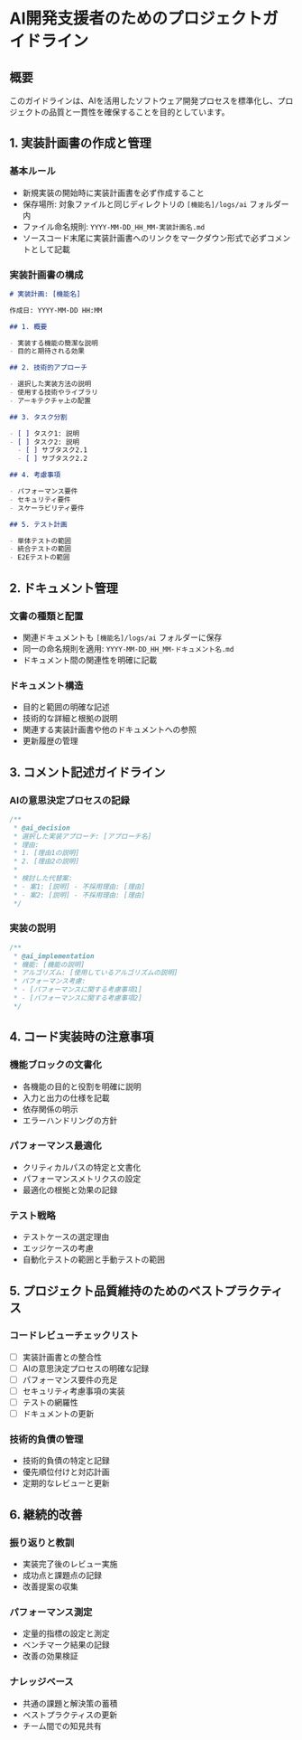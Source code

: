 # AI開発支援者のためのプロジェクトガイドライン

## 概要

このガイドラインは、AIを活用したソフトウェア開発プロセスを標準化し、プロジェクトの品質と一貫性を確保することを目的としています。

## 1. 実装計画書の作成と管理

### 基本ルール

- 新規実装の開始時に実装計画書を必ず作成すること
- 保存場所: 対象ファイルと同じディレクトリの `[機能名]/logs/ai` フォルダー内
- ファイル命名規則: `YYYY-MM-DD_HH_MM-実装計画名.md`
- ソースコード末尾に実装計画書へのリンクをマークダウン形式で必ずコメントとして記載

### 実装計画書の構成

```markdown
# 実装計画: [機能名]

作成日: YYYY-MM-DD HH:MM

## 1. 概要

- 実装する機能の簡潔な説明
- 目的と期待される効果

## 2. 技術的アプローチ

- 選択した実装方法の説明
- 使用する技術やライブラリ
- アーキテクチャ上の配置

## 3. タスク分割

- [ ] タスク1: 説明
- [ ] タスク2: 説明
  - [ ] サブタスク2.1
  - [ ] サブタスク2.2

## 4. 考慮事項

- パフォーマンス要件
- セキュリティ要件
- スケーラビリティ要件

## 5. テスト計画

- 単体テストの範囲
- 統合テストの範囲
- E2Eテストの範囲
```

## 2. ドキュメント管理

### 文書の種類と配置

- 関連ドキュメントも `[機能名]/logs/ai` フォルダーに保存
- 同一の命名規則を適用: `YYYY-MM-DD_HH_MM-ドキュメント名.md`
- ドキュメント間の関連性を明確に記載

### ドキュメント構造

- 目的と範囲の明確な記述
- 技術的な詳細と根拠の説明
- 関連する実装計画書や他のドキュメントへの参照
- 更新履歴の管理

## 3. コメント記述ガイドライン

### AIの意思決定プロセスの記録

```typescript
/**
 * @ai_decision
 * 選択した実装アプローチ: [アプローチ名]
 * 理由:
 * 1. [理由1の説明]
 * 2. [理由2の説明]
 *
 * 検討した代替案:
 * - 案1: [説明] - 不採用理由: [理由]
 * - 案2: [説明] - 不採用理由: [理由]
 */
```

### 実装の説明

```typescript
/**
 * @ai_implementation
 * 機能: [機能の説明]
 * アルゴリズム: [使用しているアルゴリズムの説明]
 * パフォーマンス考慮:
 * - [パフォーマンスに関する考慮事項1]
 * - [パフォーマンスに関する考慮事項2]
 */
```

## 4. コード実装時の注意事項

### 機能ブロックの文書化

- 各機能の目的と役割を明確に説明
- 入力と出力の仕様を記載
- 依存関係の明示
- エラーハンドリングの方針

### パフォーマンス最適化

- クリティカルパスの特定と文書化
- パフォーマンスメトリクスの設定
- 最適化の根拠と効果の記録

### テスト戦略

- テストケースの選定理由
- エッジケースの考慮
- 自動化テストの範囲と手動テストの範囲

## 5. プロジェクト品質維持のためのベストプラクティス

### コードレビューチェックリスト

- [ ] 実装計画書との整合性
- [ ] AIの意思決定プロセスの明確な記録
- [ ] パフォーマンス要件の充足
- [ ] セキュリティ考慮事項の実装
- [ ] テストの網羅性
- [ ] ドキュメントの更新

### 技術的負債の管理

- 技術的負債の特定と記録
- 優先順位付けと対応計画
- 定期的なレビューと更新

## 6. 継続的改善

### 振り返りと教訓

- 実装完了後のレビュー実施
- 成功点と課題点の記録
- 改善提案の収集

### パフォーマンス測定

- 定量的指標の設定と測定
- ベンチマーク結果の記録
- 改善の効果検証

### ナレッジベース

- 共通の課題と解決策の蓄積
- ベストプラクティスの更新
- チーム間での知見共有
